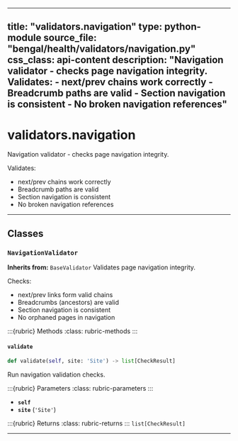 
---
title: "validators.navigation"
type: python-module
source_file: "bengal/health/validators/navigation.py"
css_class: api-content
description: "Navigation validator - checks page navigation integrity.  Validates: - next/prev chains work correctly - Breadcrumb paths are valid - Section navigation is consistent - No broken navigation references"
---

# validators.navigation

Navigation validator - checks page navigation integrity.

Validates:
- next/prev chains work correctly
- Breadcrumb paths are valid
- Section navigation is consistent
- No broken navigation references

---

## Classes

### `NavigationValidator`

**Inherits from:** `BaseValidator`
Validates page navigation integrity.

Checks:
- next/prev links form valid chains
- Breadcrumbs (ancestors) are valid
- Section navigation is consistent
- No orphaned pages in navigation




:::{rubric} Methods
:class: rubric-methods
:::
#### `validate`
```python
def validate(self, site: 'Site') -> list[CheckResult]
```

Run navigation validation checks.



:::{rubric} Parameters
:class: rubric-parameters
:::
- **`self`**
- **`site`** (`'Site'`)

:::{rubric} Returns
:class: rubric-returns
:::
`list[CheckResult]`




---
